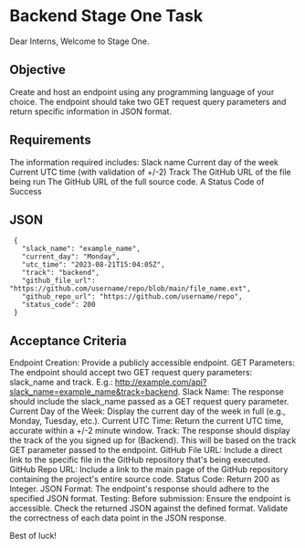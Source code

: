 # Backend Stage One Task

Dear Interns,
Welcome to Stage One.

## Objective

Create and host an endpoint using any programming language of your choice.
The endpoint should take two GET request query parameters and return specific information in JSON format.

## Requirements

The information required includes:
Slack name
Current day of the week
Current UTC time (with validation of +/-2)
Track
The GitHub URL of the file being run
The GitHub URL of the full source code.
A Status Code of Success

## JSON

```
 {
   "slack_name": "example_name",
   "current_day": "Monday",
   "utc_time": "2023-08-21T15:04:05Z",
   "track": "backend",
   "github_file_url": "https://github.com/username/repo/blob/main/file_name.ext",
   "github_repo_url": "https://github.com/username/repo",
   "status_code": 200
 }
```

## Acceptance Criteria

Endpoint Creation: Provide a publicly accessible endpoint.
GET Parameters: The endpoint should accept two GET request query parameters: slack_name and track.
E.g.: http://example.com/api?slack_name=example_name&track=backend.
Slack Name: The response should include the slack_name passed as a GET request query parameter.
Current Day of the Week: Display the current day of the week in full (e.g., Monday, Tuesday, etc.).
Current UTC Time: Return the current UTC time, accurate within a +/-2 minute window.
Track: The response should display the track of the you signed up for (Backend). This will be based on the track GET parameter passed to the endpoint.
GitHub File URL: Include a direct link to the specific file in the GitHub repository that's being executed.
GitHub Repo URL: Include a link to the main page of the GitHub repository containing the project's entire source code.
Status Code: Return 200 as Integer.
JSON Format: The endpoint's response should adhere to the specified JSON format.
Testing: Before submission:
Ensure the endpoint is accessible.
Check the returned JSON against the defined format.
Validate the correctness of each data point in the JSON response.

Best of luck!
